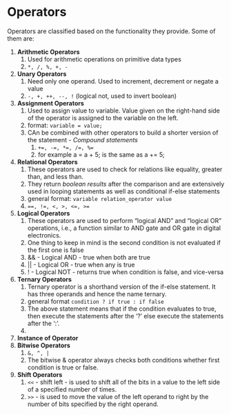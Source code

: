 # Operators

Operators are classified based on the functionality they provide.
Some of them are: 

1. **Arithmetic Operators**
   1. Used for arithmetic operations on primitive data types
   2. `*, /, %, +, -`
2. **Unary Operators**
   1. Need only one operand. Used to increment, decrement or negate a value
   2. `-, +, ++, --, !` (logical not, used to invert boolean)
3. **Assignment Operators**
   1. Used to assign value to variable. Value given on the right-hand side of the operator is assigned to the variable on the left.
   2. format: ```variable = value;```
   3. CAn be combined with other operators to build a shorter version of the statement - _Compound statements_
      1. `+=, -=, *=, /=, %=`
      2. for example a = a + 5; is the same as a += 5;
4. **Relational Operators**
   1. These operators are used to check for relations like equality, greater than, and less than. 
   2. They return _boolean results_ after the comparison and are extensively used in looping statements as well as conditional if-else statements
   3. general format: ```variable relation_operator value```
   4. `==, !=, <, >, <=, >=`
5. **Logical Operators**
   1. These operators are used to perform “logical AND” and “logical OR” operations, i.e., a function similar to AND gate and OR gate in digital electronics.
   2. One thing to keep in mind is the second condition is not evaluated if the first one is false
   3. && - Logical AND - true when both are true
   4. || - Logical OR - true when any is true
   5. ! - Logical NOT - returns true when condition is false, and vice-versa
6. **Ternary Operators**
   1. Ternary operator is a shorthand version of the if-else statement. It has three operands and hence the name ternary.
   2. general format ```condition ? if true : if false```
   3. The above statement means that if the condition evaluates to true, then execute the statements after the ‘?’ else execute the statements after the ‘:’.
   4. 
7. **Instance of Operator**
8. **Bitwise Operators**
   1. `&, ^, |`
   2. The bitwise & operator always checks both conditions whether first condition is true or false.
9. **Shift Operators**
   1. `<<` - shift left - is used to shift all of the bits in a value to the left side of a specified number of times.
   4. `>>` - is used to move the value of the left operand to right by the number of bits specified by the right operand.

